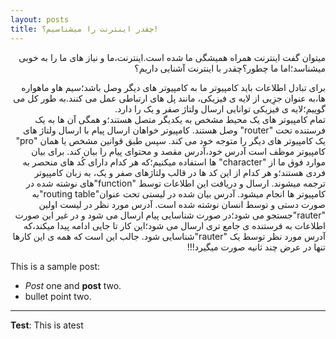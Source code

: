 ```yaml
---
layout: posts
title: چقدر اینترنت را میشناسیم؟!
---
```


<div dir="rtl">   
میتوان گفت اینترنت همراه همیشگی ما شده است.اینترنت،ما و نیاز های ما را به  خوبی میشناسد؛اما ما چطور؟چقدر با اینترنت آشنایی داریم؟

برای تبادل اطلاعات باید کامپیوتر ما به کامپیوتر های دیگر وصل باشد؛سیم هاو  ماهواره ها،به عنوان جزِیی از لایه ی فیزیکی، مانند پل های ارتباطی عمل می کنند.به طور کل می گوییم؛لایه ی فیزیکی توانایی ارسال ولتاژ صفر و یک را دارد.
<br>
تمام کامپیوتر های یک محیط مشخص به یکدیگر متصل هستند؛و همگی آن ها به یک فرستنده تحت "router" وصل هستند.
کامپیوتر خواهان ارسال پیام با ارسال ولتاژ های یک کامپیوتر های دیگر را متوجه خود می کند.
سپس طبق قوانین مشخص یا همان "pro" کامپیوتر موظف است آدرس خود،آدرس مقصد و محتوای پیام را بیان کند.
برای بیان موارد فوق ما از "character" ها استفاده میکنیم؛که هر کدام دارای کُد های منحصر به فردی هستند؛و هر کدام از این کد ها در قالب ولتاژهای صفر و یک، به زبان کامپیوتر ترجمه میشوند.
ارسال و دریافت این اطلاعات توسط "function"های نوشته شده در کامپیوتر ها انجام میشود.
آدرس بیان شده در لیستی تحت عنوان"routing table"به صورت دستی و توسط انسان نوشته شده است.
آدرس مورد نظر در لیست اولین "rauter"جستجو می شود؛در صورت شناسایی پیام ارسال می شود و در غیر این صورت اطلاعات به فرستنده ی جامع تری ارسال می شود؛این کار تا جایی ادامه پیدا میکند،که آدرس مورد نظر توسط یک "rauter"شناسایی شود.
جالب این است که همه ی این کارها تنها در عرض چند ثانیه صورت میگیرد!!!

</div>


This is a sample post:
- *Post* one and **post** two.
- bullet point two.


---
**Test**: This is atest
